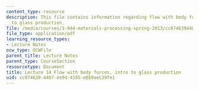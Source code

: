 ```yaml
---
content_type: resource
description: This file contains information regarding flow with body forces, intro
  to glass production.
file: /media/courses/3-044-materials-processing-spring-2013/cc0746394407ee9d4185e8b9aec39fe1_MIT3_044S13_Lec14.pdf
file_type: application/pdf
learning_resource_types:
- Lecture Notes
ocw_type: OCWFile
parent_title: Lecture Notes
parent_type: CourseSection
resourcetype: Document
title: Lecture 14 Flow with body forces, intro to glass production
uid: cc074639-4407-ee9d-4185-e8b9aec39fe1
---
```

